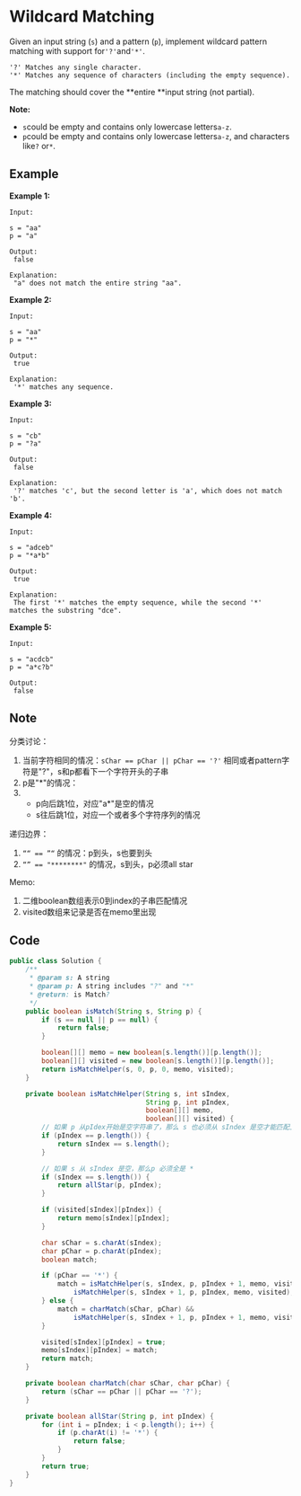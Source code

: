 # Wildcard Matching

Given an input string (`s`) and a pattern (`p`), implement wildcard pattern matching with support for`'?'`and`'*'`.

```
'?' Matches any single character.
'*' Matches any sequence of characters (including the empty sequence).
```

The matching should cover the **entire **input string (not partial).

**Note:**

* `s`could be empty and contains only lowercase letters`a-z`.
* `p`could be empty and contains only lowercase letters`a-z`, and characters like`?` or`*`.

## Example

**Example 1:**

```
Input:

s = "aa"
p = "a"

Output:
 false

Explanation:
 "a" does not match the entire string "aa".
```

**Example 2:**

```
Input:

s = "aa"
p = "*"

Output:
 true

Explanation:
 '*' matches any sequence.
```

**Example 3:**

```
Input:

s = "cb"
p = "?a"

Output:
 false

Explanation:
 '?' matches 'c', but the second letter is 'a', which does not match 'b'.
```

**Example 4:**

```
Input:

s = "adceb"
p = "*a*b"

Output:
 true

Explanation:
 The first '*' matches the empty sequence, while the second '*' matches the substring "dce".
```

**Example 5:**

```
Input:

s = "acdcb"
p = "a*c?b"

Output:
 false
```

## Note

分类讨论：

1. 当前字符相同的情况：`sChar == pChar || pChar == '?'` 相同或者pattern字符是"?"，s和p都看下一个字符开头的子串
2. p是"\*"的情况：
3.
   * p向后跳1位，对应"a\*"是空的情况
   * s往后跳1位，对应一个或者多个字符序列的情况

递归边界：

1. `““ == ”“` 的情况：p到头，s也要到头
2. `“” == "********"` 的情况，s到头，p必须all star

Memo:

1. 二维boolean数组表示0到index的子串匹配情况
2. visited数组来记录是否在memo里出现

## Code

```java
public class Solution {
    /**
     * @param s: A string 
     * @param p: A string includes "?" and "*"
     * @return: is Match?
     */
    public boolean isMatch(String s, String p) {
        if (s == null || p == null) {
            return false;
        }

        boolean[][] memo = new boolean[s.length()][p.length()];
        boolean[][] visited = new boolean[s.length()][p.length()];
        return isMatchHelper(s, 0, p, 0, memo, visited);
    }

    private boolean isMatchHelper(String s, int sIndex,
                                  String p, int pIndex,
                                  boolean[][] memo,
                                  boolean[][] visited) {
        // 如果 p 从pIdex开始是空字符串了，那么 s 也必须从 sIndex 是空才能匹配上
        if (pIndex == p.length()) {
            return sIndex == s.length();
        }

        // 如果 s 从 sIndex 是空，那么p 必须全是 * 
        if (sIndex == s.length()) {
            return allStar(p, pIndex);
        }

        if (visited[sIndex][pIndex]) {
            return memo[sIndex][pIndex];
        }

        char sChar = s.charAt(sIndex);
        char pChar = p.charAt(pIndex);
        boolean match;

        if (pChar == '*') {
            match = isMatchHelper(s, sIndex, p, pIndex + 1, memo, visited) ||
                isMatchHelper(s, sIndex + 1, p, pIndex, memo, visited);
        } else {
            match = charMatch(sChar, pChar) &&
                isMatchHelper(s, sIndex + 1, p, pIndex + 1, memo, visited);
        }

        visited[sIndex][pIndex] = true;
        memo[sIndex][pIndex] = match;
        return match;
    }

    private boolean charMatch(char sChar, char pChar) {
        return (sChar == pChar || pChar == '?');
    }

    private boolean allStar(String p, int pIndex) {
        for (int i = pIndex; i < p.length(); i++) {
            if (p.charAt(i) != '*') {
                return false;
            }
        }
        return true;
    }
}
```
